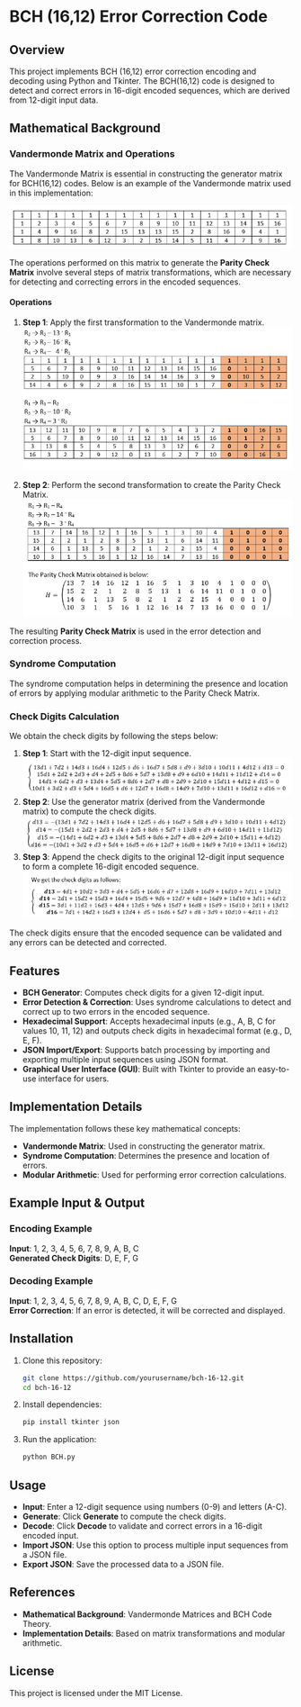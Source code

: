 # BCH (16,12) Error Correction Code

## Overview

This project implements BCH (16,12) error correction encoding and decoding using Python and Tkinter. The BCH(16,12) code is designed to detect and correct errors in 16-digit encoded sequences, which are derived from 12-digit input data.

## Mathematical Background

### Vandermonde Matrix and Operations

The Vandermonde Matrix is essential in constructing the generator matrix for BCH(16,12) codes. Below is an example of the Vandermonde matrix used in this implementation:

![Vandermonde Matrix](images/vandermonde_matrix.png)

The operations performed on this matrix to generate the **Parity Check Matrix** involve several steps of matrix transformations, which are necessary for detecting and correcting errors in the encoded sequences.

#### Operations

1. **Step 1**: Apply the first transformation to the Vandermonde matrix.  
   ![First Operation](images/first_operation.png)

2. **Step 2**: Perform the second transformation to create the Parity Check Matrix.  
   ![Parity Check Matrix](images/parity_check_matrix.png)

The resulting **Parity Check Matrix** is used in the error detection and correction process.

### Syndrome Computation

The syndrome computation helps in determining the presence and location of errors by applying modular arithmetic to the Parity Check Matrix.

### Check Digits Calculation

We obtain the check digits by following the steps below:

1. **Step 1**: Start with the 12-digit input sequence.
![Getting the check digits 1](images/check_digits1.png)
2. **Step 2**: Use the generator matrix (derived from the Vandermonde matrix) to compute the check digits.
![Getting the check digits 2](images/check_digits2.png)
3. **Step 3**: Append the check digits to the original 12-digit input sequence to form a complete 16-digit encoded sequence.
![Obtaining the digits after applying the arithmetic modulo](images/last_check_digits.png)

The check digits ensure that the encoded sequence can be validated and any errors can be detected and corrected.


## Features

- **BCH Generator**: Computes check digits for a given 12-digit input.
- **Error Detection & Correction**: Uses syndrome calculations to detect and correct up to two errors in the encoded sequence.
- **Hexadecimal Support**: Accepts hexadecimal inputs (e.g., A, B, C for values 10, 11, 12) and outputs check digits in hexadecimal format (e.g., D, E, F).
- **JSON Import/Export**: Supports batch processing by importing and exporting multiple input sequences using JSON format.
- **Graphical User Interface (GUI)**: Built with Tkinter to provide an easy-to-use interface for users.

## Implementation Details

The implementation follows these key mathematical concepts:

- **Vandermonde Matrix**: Used in constructing the generator matrix.
- **Syndrome Computation**: Determines the presence and location of errors.
- **Modular Arithmetic**: Used for performing error correction calculations.

## Example Input & Output

### Encoding Example

**Input**: 1, 2, 3, 4, 5, 6, 7, 8, 9, A, B, C  
**Generated Check Digits**: D, E, F, G

### Decoding Example

**Input**: 1, 2, 3, 4, 5, 6, 7, 8, 9, A, B, C, D, E, F, G  
**Error Correction**: If an error is detected, it will be corrected and displayed.

## Installation

1. Clone this repository:

   ```bash
   git clone https://github.com/yourusername/bch-16-12.git
   cd bch-16-12

2. Install dependencies:

   ```bash
   pip install tkinter json

3. Run the application:

   ```bash
   python BCH.py

## Usage

- **Input**: Enter a 12-digit sequence using numbers (0-9) and letters (A-C).
- **Generate**: Click **Generate** to compute the check digits.
- **Decode**: Click **Decode** to validate and correct errors in a 16-digit encoded input.
- **Import JSON**: Use this option to process multiple input sequences from a JSON file.
- **Export JSON**: Save the processed data to a JSON file.

## References

- **Mathematical Background**: Vandermonde Matrices and BCH Code Theory.
- **Implementation Details**: Based on matrix transformations and modular arithmetic.

## License

This project is licensed under the MIT License.

